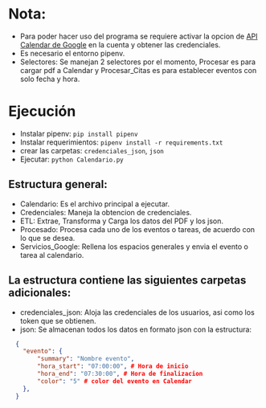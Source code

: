 # Nota: 
* Para poder hacer uso del programa se requiere activar la opcion de [API Calendar de Google](https://developers.google.com/workspace/calendar/api/guides/overview?hl=es-419) en la cuenta y obtener las credenciales.
* Es necesario el entorno pipenv.
* Selectores: Se manejan 2 selectores por el momento, Procesar es para cargar pdf a Calendar y Procesar_Citas es para establecer eventos con solo fecha y hora.

# Ejecución
* Instalar pipenv: `pip install pipenv`
* Instalar requerimientos: `pipenv install -r requirements.txt`
* crear las carpetas: `credenciales_json`, `json`
* Ejecutar: `python Calendario.py`

## Estructura general:
* Calendario: Es el archivo principal a ejecutar.
* Credenciales: Maneja la obtencion de credenciales.
* ETL: Extrae, Transforma y Carga los datos del PDF y los json.
* Procesado: Procesa cada uno de los eventos o tareas, de acuerdo con lo que se desea.
* Servicios_Google: Rellena los espacios generales y envia el evento o tarea al calendario.

## La estructura contiene las siguientes carpetas adicionales:
* credenciales_json: Aloja las credenciales de los usuarios, asi como los token que se obtienen.
* json: Se almacenan todos los datos en formato json con la estructura:
```json
  {
    "evento": {
        "summary": "Nombre evento",
        "hora_start": "07:00:00", # Hora de inicio
        "hora_end": "07:30:00", # Hora de finalizacion
        "color": "5" # color del evento en Calendar
    },
  }
  ```

